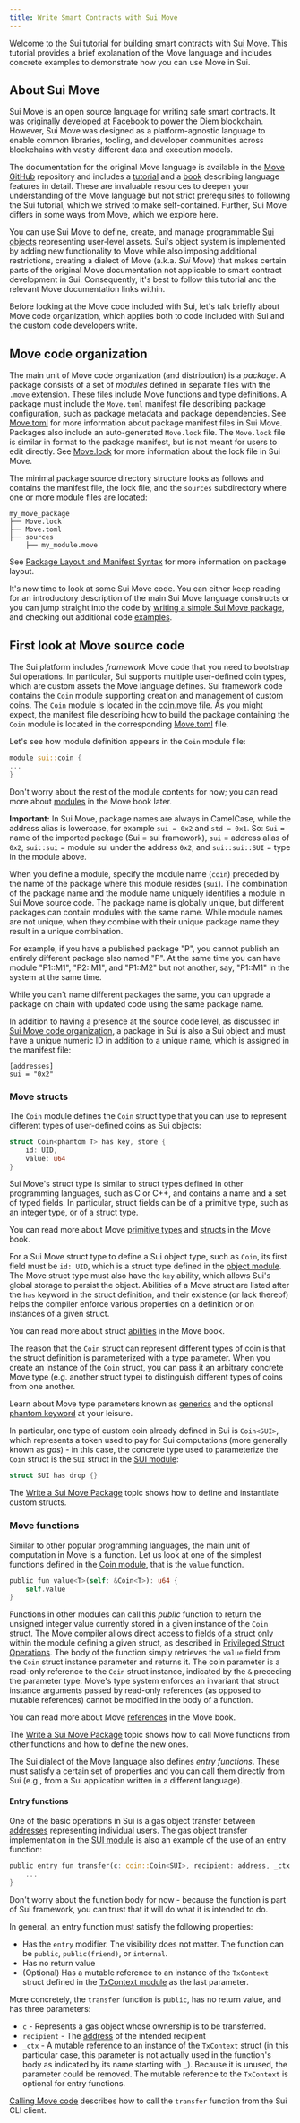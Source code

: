 ```yaml
---
title: Write Smart Contracts with Sui Move
---
```


Welcome to the Sui tutorial for building smart contracts with [Sui Move](../learn/why-move).
This tutorial provides a brief explanation of the Move language and includes concrete examples to demonstrate how you can use Move in Sui.


## About Sui Move

Sui Move is an open source language for writing safe smart contracts. It was originally developed at Facebook to power the [Diem](https://github.com/diem/diem) blockchain. However, Sui Move was designed as a platform-agnostic language to enable common libraries, tooling, and developer communities across
blockchains with vastly different data and execution models.


The documentation for the original Move language is available in the [Move GitHub](https://github.com/move-language/move) repository and includes a [tutorial](https://github.com/move-language/move/blob/main/language/documentation/tutorial/README.md) and a [book](https://github.com/move-language/move/blob/main/language/documentation/book/src/SUMMARY.md) describing language features in detail. These are invaluable resources to deepen your understanding of the Move language but not strict prerequisites to following the Sui tutorial, which we strived to make self-contained. Further, Sui Move differs in some ways from Move, which we explore here.

You can use Sui Move to define, create, and manage programmable [Sui objects](../objects.md) representing user-level assets. Sui's object system is implemented by adding new functionality to Move while also imposing additional restrictions, creating a dialect of Move (a.k.a. *Sui Move*) that
makes certain parts of the original Move documentation not applicable to smart contract development in Sui. Consequently, it's best to follow this tutorial and the relevant Move documentation links within.

Before looking at the Move code included with Sui, let's talk briefly about Move code organization, which applies both to code included with
Sui and the custom code developers write.


## Move code organization

The main unit of Move code organization (and distribution) is a _package_. A package consists of a set of _modules_ defined in separate
files with the `.move` extension. These files include Move functions and type definitions. A package must include the `Move.toml` manifest file
describing package configuration, such as package metadata and package dependencies. See [Move.toml](manifest.md) for more information about package manifest files in Sui Move. Packages also include an auto-generated `Move.lock` file. The `Move.lock` file is similar in format to the package manifest, but is not meant for users to edit directly. See [Move.lock](lock-file.md) for more information about the lock file in Sui Move. 

The minimal package source directory structure looks as follows and contains the manifest file, the lock file, and the `sources` subdirectory where one or more module files are located:

```
my_move_package
├── Move.lock
├── Move.toml
├── sources
    ├── my_module.move
```

See [Package Layout and Manifest Syntax](https://github.com/move-language/move/blob/main/language/documentation/book/src/packages.md#package-layout-and-manifest-syntax) for more information on package layout.

It's now time to look at some Sui Move code. You can either keep reading for an introductory description of the main Sui Move language constructs or you can jump straight into the code by [writing a simple Sui Move package](write-package.md), and checking out additional code [examples](../../explore/examples.md).

## First look at Move source code

The Sui platform includes _framework_ Move code that you need to bootstrap Sui operations. In particular, Sui supports multiple user-defined coin types, which are custom assets the Move language defines. Sui framework code contains the `Coin` module supporting creation and management of custom coins. The `Coin` module is located in the [coin.move](https://github.com/MystenLabs/sui/blob/main/crates/sui-framework/sources/coin.move)
file. As you might expect, the manifest file describing how to build the package containing the `Coin` module is located in the corresponding
[Move.toml](https://github.com/MystenLabs/sui/blob/main/crates/sui-framework/Move.toml) file.

Let's see how module definition appears in the `Coin` module file:

```rust
module sui::coin {
...
}
```

Don't worry about the rest of the module contents for now; you can read more about [modules](https://github.com/move-language/move/blob/main/language/documentation/book/src/modules-and-scripts.md#modules) in the Move book later.

**Important:** In Sui Move, package names are always in CamelCase, while the address alias is lowercase, for example `sui = 0x2` and `std = 0x1`. So: `Sui` = name of the imported package (Sui = sui framework), `sui` = address alias of `0x2`, `sui::sui` = module sui under the address `0x2`, and `sui::sui::SUI` = type in the module above.

When you define a module, specify the module name (`coin`) preceded by the name of the package where this module resides (`sui`). The combination of the package name and the module name uniquely identifies a module in Sui Move source code. The package name is globally unique, but different packages can contain modules with the same name. While module names are not unique, when they combine with their unique package name they result in a unique combination.

For example, if you have a published package "P", you cannot publish an entirely different package also named "P". At the same time you can have module "P1::M1", "P2::M1", and "P1::M2" but not another, say, "P1::M1" in the system at the same time.

While you can't name different packages the same, you can upgrade a package on chain with updated code using the same package name.  

In addition to having a presence at the source code level, as discussed in [Sui Move code organization](#move-code-organization), a
package in Sui is also a Sui object and must have a unique numeric ID in addition to a unique name, which is assigned in the manifest file:

```
[addresses]
sui = "0x2"
```

### Move structs

The `Coin` module defines the `Coin` struct type that you can use to represent different types of user-defined coins as Sui objects:

``` rust
struct Coin<phantom T> has key, store {
    id: UID,
    value: u64
}
```

Sui Move's struct type is similar to struct types defined in other programming languages, such as C or C++, and contains a name and a set of typed fields. In particular, struct fields can be of a primitive type, such as an integer type, or of a struct type.

You can read more about Move [primitive types](https://github.com/move-language/move/blob/main/language/documentation/book/src/SUMMARY.md#primitive-types) and [structs](https://github.com/move-language/move/blob/main/language/documentation/book/src/structs-and-resources.md) in the Move book.

For a Sui Move struct type to define a Sui object type, such as `Coin`, its first field must be `id: UID`, which is a
struct type defined in the [object module](https://github.com/MystenLabs/sui/blob/main/crates/sui-framework/sources/object.move). The Move struct type must also have the `key` ability, which allows Sui's global storage to persist the object. Abilities of a Move struct are listed after the `has` keyword in the struct definition, and their existence (or lack thereof) helps the compiler enforce various properties on a definition or on instances of a given struct.

You can read more about struct [abilities](https://github.com/move-language/move/blob/main/language/documentation/book/src/abilities.md) in the Move book.

The reason that the `Coin` struct can represent different types of coin is that the struct definition is parameterized with a type parameter. When you create an instance of the `Coin` struct, you can pass it an arbitrary concrete Move type (e.g. another struct type) to distinguish different types of coins from one another.

Learn about Move type parameters known as [generics](https://github.com/move-language/move/blob/main/language/documentation/book/src/generics.md) and the optional [phantom keyword](https://github.com/move-language/move/blob/main/language/documentation/book/src/generics.md#phantom-type-parameters) at your leisure.

In particular, one type of custom coin already defined in Sui is `Coin<SUI>`, which represents a token used to pay for Sui
computations (more generally known as _gas_) - in this case, the concrete type used to parameterize the `Coin` struct is the `SUI` struct in the [SUI module](https://github.com/MystenLabs/sui/blob/main/crates/sui-framework/sources/sui.move):

``` rust
struct SUI has drop {}
```

The [Write a Sui Move Package](write-package.md) topic shows how to define and instantiate custom structs.

### Move functions

Similar to other popular programming languages, the main unit of computation in Move is a function. Let us look at one of the simplest functions defined in the [Coin module](https://github.com/MystenLabs/sui/blob/main/crates/sui-framework/sources/coin.move), that is the `value` function.

``` rust
public fun value<T>(self: &Coin<T>): u64 {
    self.value
}
```

Functions in other modules can call this _public_ function to return the unsigned integer value currently stored in a given
instance of the `Coin` struct. The Move compiler allows direct access to fields of a struct only within the module defining a given struct, as described in [Privileged Struct Operations](https://github.com/move-language/move/blob/main/language/documentation/book/src/structs-and-resources.md#privileged-struct-operations). The body of the function simply retrieves the `value` field from the `Coin` struct instance parameter and returns it. The coin parameter is a read-only reference to the `Coin` struct instance, indicated by the `&` preceding the parameter type. Move's type system enforces an invariant that struct instance arguments passed by read-only references (as opposed to mutable references) cannot be modified in the body of a function.

You can read more about Move [references](https://github.com/move-language/move/blob/main/language/documentation/book/src/references.md#references) in the Move book.

The [Write a Sui Move Package](write-package.md) topic shows how to call Move functions from other functions and how
to define the new ones.

The Sui dialect of the Move language also defines _entry functions_. These must satisfy a certain set of properties and you can call them directly from Sui (e.g., from a Sui application written in a different language).

#### Entry functions

One of the basic operations in Sui is a gas object transfer between [addresses](https://github.com/move-language/move/blob/main/language/documentation/book/src/address.md) representing individual users. The gas object transfer implementation in the [SUI module](https://github.com/MystenLabs/sui/blob/main/crates/sui-framework/sources/sui.move) is also an example of the use of an entry function:

```rust
public entry fun transfer(c: coin::Coin<SUI>, recipient: address, _ctx: &mut TxContext) {
    ...
}
```

Don't worry about the function body for now - because the function is part of Sui framework, you can trust
that it will do what it is intended to do.

In general, an entry function must satisfy the following properties:

- Has the `entry` modifier. The visibility does not matter. The function can be `public`, `public(friend)`, or `internal`.
- Has no return value
- (Optional) Has a mutable reference to an instance of the `TxContext` struct defined in the [TxContext module](https://github.com/MystenLabs/sui/blob/main/crates/sui-framework/sources/tx_context.move) as the last parameter.

More concretely, the `transfer` function is `public`, has no return value, and has three parameters:

- `c` - Represents a gas object whose ownership is to be transferred.
- `recipient` - The [address](https://github.com/move-language/move/blob/main/language/documentation/book/src/address.md) of the intended recipient
- `_ctx` - A mutable reference to an instance of the `TxContext` struct (in this particular case, this parameter is not actually used in the function's body as indicated by its name starting with `_`). Because it is unused, the parameter could be removed. The mutable reference to the `TxContext` is optional for entry functions.

[Calling Move code](../cli-client.md#calling-move-code) describes how to call the `transfer` function from the Sui CLI client.
